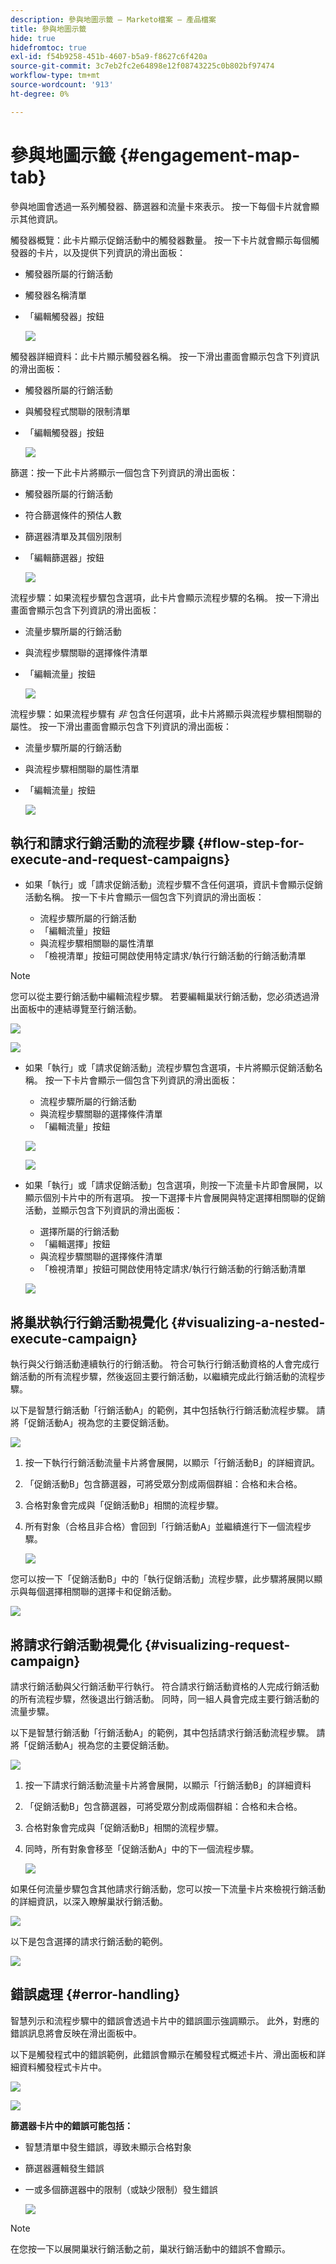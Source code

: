 ```yaml
---
description: 參與地圖示籤 — Marketo檔案 — 產品檔案
title: 參與地圖示籤
hide: true
hidefromtoc: true
exl-id: f54b9258-451b-4607-b5a9-f8627c6f420a
source-git-commit: 3c7eb2fc2e64898e12f08743225c0b802bf97474
workflow-type: tm+mt
source-wordcount: '913'
ht-degree: 0%

---
```


# 參與地圖示籤 {#engagement-map-tab}

參與地圖會透過一系列觸發器、篩選器和流量卡來表示。 按一下每個卡片就會顯示其他資訊。

觸發器概覽：此卡片顯示促銷活動中的觸發器數量。 按一下卡片就會顯示每個觸發器的卡片，以及提供下列資訊的滑出面板：

* 觸發器所屬的行銷活動
* 觸發器名稱清單
* 「編輯觸發器」按鈕

  ![](assets/engagement-map-tab-1.png)

觸發器詳細資料：此卡片顯示觸發器名稱。 按一下滑出畫面會顯示包含下列資訊的滑出面板：

* 觸發器所屬的行銷活動
* 與觸發程式關聯的限制清單
* 「編輯觸發器」按鈕

  ![](assets/engagement-map-tab-2.png)

篩選：按一下此卡片將顯示一個包含下列資訊的滑出面板：

* 觸發器所屬的行銷活動
* 符合篩選條件的預估人數
* 篩選器清單及其個別限制
* 「編輯篩選器」按鈕

  ![](assets/engagement-map-tab-3.png)

流程步驟：如果流程步驟包含選項，此卡片會顯示流程步驟的名稱。 按一下滑出畫面會顯示包含下列資訊的滑出面板：

* 流量步驟所屬的行銷活動
* 與流程步驟關聯的選擇條件清單
* 「編輯流量」按鈕

  ![](assets/engagement-map-tab-4.png)

流程步驟：如果流程步驟有 _非_ 包含任何選項，此卡片將顯示與流程步驟相關聯的屬性。 按一下滑出畫面會顯示包含下列資訊的滑出面板：

* 流量步驟所屬的行銷活動
* 與流程步驟相關聯的屬性清單
* 「編輯流量」按鈕

  ![](assets/engagement-map-tab-5.png)

## 執行和請求行銷活動的流程步驟 {#flow-step-for-execute-and-request-campaigns}

* 如果「執行」或「請求促銷活動」流程步驟不含任何選項，資訊卡會顯示促銷活動名稱。 按一下卡片會顯示一個包含下列資訊的滑出面板：

   * 流程步驟所屬的行銷活動
   * 「編輯流量」按鈕
   * 與流程步驟相關聯的屬性清單
   * 「檢視清單」按鈕可開啟使用特定請求/執行行銷活動的行銷活動清單

>[!NOTE]
>
>您可以從主要行銷活動中編輯流程步驟。 若要編輯巢狀行銷活動，您必須透過滑出面板中的連結導覽至行銷活動。

![](assets/engagement-map-tab-6.png)

![](assets/engagement-map-tab-7.png)

* 如果「執行」或「請求促銷活動」流程步驟包含選項，卡片將顯示促銷活動名稱。 按一下卡片會顯示一個包含下列資訊的滑出面板：

   * 流程步驟所屬的行銷活動
   * 與流程步驟關聯的選擇條件清單
   * 「編輯流量」按鈕

  ![](assets/engagement-map-tab-8.png)

  ![](assets/engagement-map-tab-9.png)

* 如果「執行」或「請求促銷活動」包含選項，則按一下流量卡片即會展開，以顯示個別卡片中的所有選項。 按一下選擇卡片會展開與特定選擇相關聯的促銷活動，並顯示包含下列資訊的滑出面板：

   * 選擇所屬的行銷活動
   * 「編輯選擇」按鈕
   * 與流程步驟關聯的選擇條件清單
   * 「檢視清單」按鈕可開啟使用特定請求/執行行銷活動的行銷活動清單

  ![](assets/engagement-map-tab-10.png)

## 將巢狀執行行銷活動視覺化 {#visualizing-a-nested-execute-campaign}

執行與父行銷活動連續執行的行銷活動。 符合可執行行銷活動資格的人會完成行銷活動的所有流程步驟，然後返回主要行銷活動，以繼續完成此行銷活動的流程步驟。

以下是智慧行銷活動「行銷活動A」的範例，其中包括執行行銷活動流程步驟。 請將「促銷活動A」視為您的主要促銷活動。

![](assets/engagement-map-tab-11.png)

1. 按一下執行行銷活動流量卡片將會展開，以顯示「行銷活動B」的詳細資訊。
1. 「促銷活動B」包含篩選器，可將受眾分割成兩個群組：合格和未合格。
1. 合格對象會完成與「促銷活動B」相關的流程步驟。
1. 所有對象（合格且非合格）會回到「行銷活動A」並繼續進行下一個流程步驟。

   ![](assets/engagement-map-tab-12.png)

您可以按一下「促銷活動B」中的「執行促銷活動」流程步驟，此步驟將展開以顯示與每個選擇相關聯的選擇卡和促銷活動。

![](assets/engagement-map-tab-13.png)

## 將請求行銷活動視覺化 {#visualizing-request-campaign}

請求行銷活動與父行銷活動平行執行。 符合請求行銷活動資格的人完成行銷活動的所有流程步驟，然後退出行銷活動。 同時，同一組人員會完成主要行銷活動的流量步驟。

以下是智慧行銷活動「行銷活動A」的範例，其中包括請求行銷活動流程步驟。 請將「促銷活動A」視為您的主要促銷活動。

![](assets/engagement-map-tab-14.png)

1. 按一下請求行銷活動流量卡片將會展開，以顯示「行銷活動B」的詳細資料
1. 「促銷活動B」包含篩選器，可將受眾分割成兩個群組：合格和未合格。
1. 合格對象會完成與「促銷活動B」相關的流程步驟。
1. 同時，所有對象會移至「促銷活動A」中的下一個流程步驟。

   ![](assets/engagement-map-tab-15.png)

如果任何流量步驟包含其他請求行銷活動，您可以按一下流量卡片來檢視行銷活動的詳細資訊，以深入瞭解巢狀行銷活動。

![](assets/engagement-map-tab-16.png)

以下是包含選擇的請求行銷活動的範例。

![](assets/engagement-map-tab-17.png)

## 錯誤處理 {#error-handling}

智慧列示和流程步驟中的錯誤會透過卡片中的錯誤圖示強調顯示。 此外，對應的錯誤訊息將會反映在滑出面板中。

以下是觸發程式中的錯誤範例，此錯誤會顯示在觸發程式概述卡片、滑出面板和詳細資料觸發程式卡片中。

![](assets/engagement-map-tab-18.png)

![](assets/engagement-map-tab-19.png)

**篩選器卡片中的錯誤可能包括：**

* 智慧清單中發生錯誤，導致未顯示合格對象

* 篩選器邏輯發生錯誤

* 一或多個篩選器中的限制（或缺少限制）發生錯誤

  ![](assets/engagement-map-tab-20.png)

>[!NOTE]
>
>在您按一下以展開巢狀行銷活動之前，巢狀行銷活動中的錯誤不會顯示。

